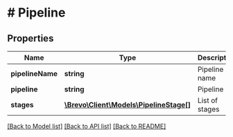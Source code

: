 # # Pipeline

## Properties

Name | Type | Description | Notes
------------ | ------------- | ------------- | -------------
**pipelineName** | **string** | Pipeline name | [optional]
**pipeline** | **string** | Pipeline id | [optional]
**stages** | [**\Brevo\Client\Models\PipelineStage[]**](PipelineStage.md) | List of stages | [optional]

[[Back to Model list]](../../README.md#models) [[Back to API list]](../../README.md#endpoints) [[Back to README]](../../README.md)
